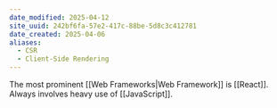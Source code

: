 ```yaml
---
date_modified: 2025-04-12
site_uuid: 242bf6fa-57e2-417c-88be-5d8c3c412781
date_created: 2025-04-06
aliases:
  - CSR
  - Client-Side Rendering
---
```


The most prominent [[Web Frameworks|Web Framework]] is [[React]].  Always involves heavy use of [[JavaScript]].